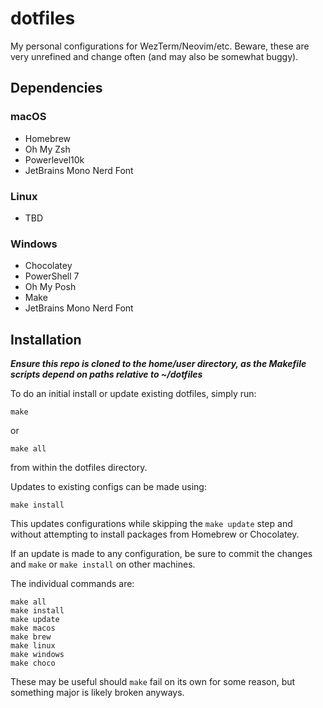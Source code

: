 # dotfiles
My personal configurations for WezTerm/Neovim/etc.
Beware, these are very unrefined and change often (and may also be somewhat buggy).

## Dependencies
### macOS
- Homebrew
- Oh My Zsh
- Powerlevel10k
- JetBrains Mono Nerd Font

### Linux
- TBD

### Windows
- Chocolatey
- PowerShell 7
- Oh My Posh
- Make
- JetBrains Mono Nerd Font

## Installation
***Ensure this repo is cloned to the home/user directory, as the Makefile scripts depend on paths relative to ~/dotfiles***

To do an initial install or update existing dotfiles, simply run:
```
make
```
or
```
make all
```
from within the dotfiles directory.

Updates to existing configs can be made using:
```
make install
```
This updates configurations while skipping the `make update` step and without attempting to install packages from Homebrew or Chocolatey.

If an update is made to any configuration, be sure to commit the changes and `make` or `make install` on other machines.

The individual commands are:
```
make all
make install
make update
make macos
make brew
make linux
make windows
make choco
```
These may be useful should `make` fail on its own for some reason, but something major is likely broken anyways.
